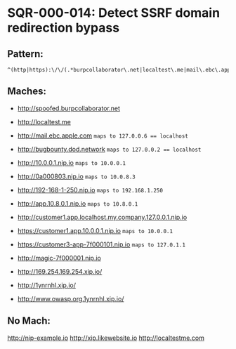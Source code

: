 # SQR-000-014: Detect SSRF domain redirection bypass


## Pattern:
```
^(http|https):\/\/(.*burpcollaborator\.net|localtest\.me|mail\.ebc\.apple\.com|bugbounty\.dod\.network|.*\.nip\.io|.*.xip.io)
```
## Maches:

* http://spoofed.burpcollaborator.net
* http://localtest.me

* http://mail.ebc.apple.com `maps to 127.0.0.6 == localhost`
* http://bugbounty.dod.network `maps to 127.0.0.2 == localhost`

* http://10.0.0.1.nip.io `maps to 10.0.0.1`
* http://0a000803.nip.io `maps to 10.0.8.3`
* http://192-168-1-250.nip.io `maps to 192.168.1.250`
* http://app.10.8.0.1.nip.io `maps to 10.8.0.1`
* http://customer1.app.localhost.my.company.127.0.0.1.nip.io
* https://customer1.app.10.0.0.1.nip.io `maps to 10.0.0.1`
* https://customer3-app-7f000101.nip.io `maps to 127.0.1.1`
* http://magic-7f000001.nip.io
* http://169.254.169.254.xip.io/
* http://1ynrnhl.xip.io/
* http://www.owasp.org.1ynrnhl.xip.io/


## No Mach:

http://nip-example.io
http://xip.likewebsite.io
http://localtestme.com
